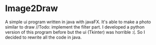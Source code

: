 # Image2Draw
A simple ui program written in java with javaFX. It's able to make a photo similar to draw
//Todo: implement the filter part. I developed a python version of this program before but the ui (Tkinter) was horrible :(.
So I decided to rewrite all the code in java.
